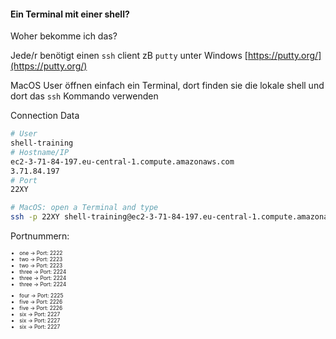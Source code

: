#### Ein Terminal mit einer shell?
Woher bekomme ich das?

Jede/r benötigt einen `ssh` client zB `putty` unter Windows
[https://putty.org/](https://putty.org/)<!-- .element target="_blank" -->

MacOS User öffnen einfach ein Terminal, dort finden sie die lokale shell und dort das `ssh`
Kommando verwenden

Connection Data <!-- .element class="ta-left" -->

```bash
# User
shell-training
# Hostname/IP
ec2-3-71-84-197.eu-central-1.compute.amazonaws.com
3.71.84.197
# Port
22XY

# MacOS: open a Terminal and type
ssh -p 22XY shell-training@ec2-3-71-84-197.eu-central-1.compute.amazonaws.com
```

Portnummern: <!-- .element class="ta-left" -->

<div class="flex-row" style="font-size:0.6em">
<div>

- one &rarr; Port: 2222
- two &rarr; Port: 2223
- two &rarr; Port: 2223
- three &rarr; Port: 2224
- three &rarr; Port: 2224
- three &rarr; Port: 2224

</div>
<div>

- four &rarr; Port: 2225
- five &rarr; Port: 2226
- five &rarr; Port: 2226
- six &rarr; Port: 2227
- six &rarr; Port: 2227
- six &rarr; Port: 2227

</div>
<div>
